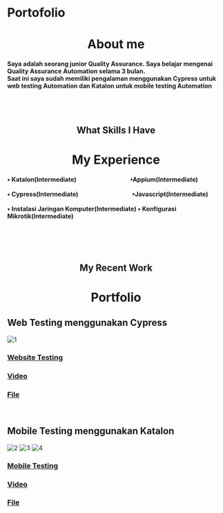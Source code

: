 # Portofolio<br>
<h1 align="center" >About me</h1>
<h4>Saya adalah seorang junior Quality Assurance. Saya belajar 
mengenai Quality Assurance Automation selama 3 bulan.<br> 
Saat ini saya sudah memiliki pengalaman menggunakan 
Cypress untuk web testing Automation dan Katalon untuk 
mobile testing Automation<br></h4>
<br>
<br>
<h2 align="center" >What Skills I Have<br></h2>
<h1 align="center" >My Experience</h1>
<h4 >
&bull; Katalon(Intermediate)        &emsp; &emsp; &emsp; &emsp; &emsp; &emsp; &emsp;        &bull;Appium(Intermediate)<br><br>
&bull; Cypress(Intermediate)       &emsp; &emsp; &emsp; &emsp; &emsp; &emsp; &emsp;     &bull;Javascript(Intermediate)<br><br>
&bull; Instalasi Jaringan Komputer(Intermediate)   &bull; Konfigurasi Mikrotik(Intermediate) </h4><br>
<br>
<br>
<h2 align="center" >My Recent Work<h2>
<h1 align="center" >Portfolio</h1>
  <h2>Web Testing menggunakan Cypress</h2>
  
  ![1](https://user-images.githubusercontent.com/73927245/203966711-57245423-f91e-4fd2-9497-311c92bf967a.PNG)

  <h3><a  href="https://itera-qa.azurewebsites.net">Website Testing</a></h3>
  <h3><a  href="https://www.youtube.com/watch?v=vQDQbGSZbN4">Video</a></h3>
  <h3><a  href="https://github.com/ridhosaputra726/Web-Testing">File</a></h3>
  <br>

  <h2>Mobile Testing menggunakan Katalon</h2>
  
  
  
  ![2](https://user-images.githubusercontent.com/73927245/203966726-b1217a52-8cbe-4ece-bd55-8172dca3977c.PNG)
![3](https://user-images.githubusercontent.com/73927245/203966740-93a06c7f-c3a9-4c31-abbc-ddb95f26b122.PNG)
![4](https://user-images.githubusercontent.com/73927245/203966751-019918f1-e8e1-4152-9a25-a610b3473972.PNG)
<h3><a  href="https://apkpure.com/id/happy-day-shopping/com.ecwid.ShopAt.HappyDayShopping">Mobile Testing</a></h3>
  <h3><a  href="https://youtu.be/6Vx0fP9eEnY"> Video</a></h3>
  <h3><a  href="https://github.com/ridhosaputra726/Mobile-Testing">File  </a></h3>
